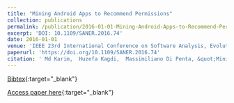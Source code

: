 ```yaml
---
title: "Mining Android Apps to Recommend Permissions"
collection: publications
permalink: /publication/2016-01-01-Mining-Android-Apps-to-Recommend-Permissions
excerpt: 'DOI: 10.1109/SANER.2016.74'
date: 2016-01-01
venue: 'IEEE 23rd International Conference on Software Analysis, Evolution, and Reengineering, SANER 2016, Suita, Osaka, Japan, March 14-18, 2016 - Volume 1'
paperurl: 'https://doi.org/10.1109/SANER.2016.74'
citation: ' Md Karim,  Huzefa Kagdi,  Massimiliano Di Penta, &quot;Mining Android Apps to Recommend Permissions.&quot; IEEE 23rd International Conference on Software Analysis, Evolution, and Reengineering, SANER 2016, Suita, Osaka, Japan, March 14-18, 2016 - Volume 1, 2016.'
---
```

[Bibtex](https://dblp.org/rec/bib/conf/wcre/KarimKP16){:target="_blank"}

[Access paper here](https://doi.org/10.1109/SANER.2016.74){:target="_blank"}
